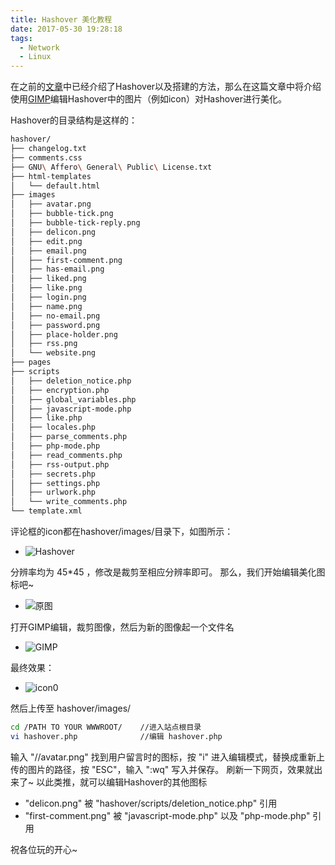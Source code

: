 ```yaml
---
title: Hashover 美化教程
date: 2017-05-30 19:28:18
tags:
  - Network
  - Linux
---
```

在之前的[文章](https://yiyangwang.us/2017-05-27/hashover-setup/)中已经介绍了Hashover以及搭建的方法，那么在这篇文章中将介绍使用[GIMP](https://zh.wikipedia.org/zh-hans/GIMP)编辑Hashover中的图片（例如icon）对Hashover进行美化。
<!-- more -->
Hashover的目录结构是这样的：
``` bash
hashover/
├── changelog.txt
├── comments.css
├── GNU\ Affero\ General\ Public\ License.txt
├── html-templates
│   └── default.html
├── images
│   ├── avatar.png
│   ├── bubble-tick.png
│   ├── bubble-tick-reply.png
│   ├── delicon.png
│   ├── edit.png
│   ├── email.png
│   ├── first-comment.png
│   ├── has-email.png
│   ├── liked.png
│   ├── like.png
│   ├── login.png
│   ├── name.png
│   ├── no-email.png
│   ├── password.png
│   ├── place-holder.png
│   ├── rss.png
│   └── website.png
├── pages
├── scripts
│   ├── deletion_notice.php
│   ├── encryption.php
│   ├── global_variables.php
│   ├── javascript-mode.php
│   ├── like.php
│   ├── locales.php
│   ├── parse_comments.php
│   ├── php-mode.php
│   ├── read_comments.php
│   ├── rss-output.php
│   ├── secrets.php
│   ├── settings.php
│   ├── urlwork.php
│   └── write_comments.php
└── template.xml
```
评论框的icon都在hashover/images/目录下，如图所示：

  * ![Hashover](https://yiyangwang.us/2017-05-30/hashover-embellish/0.jpg)

分辨率均为 45*45 ，修改是裁剪至相应分辨率即可。
那么，我们开始编辑美化图标吧~

  * ![原图](https://yiyangwang.us/2017-05-30/hashover-embellish/1.jpg)

打开GIMP编辑，裁剪图像，然后为新的图像起一个文件名

  * ![GIMP](https://yiyangwang.us/2017-05-30/hashover-embellish/2.jpg)

最终效果：

  * ![icon0](https://yiyangwang.us/hashover/images/icon0.png)

然后上传至 hashover/images/
``` bash
cd /PATH TO YOUR WWWROOT/    //进入站点根目录
vi hashover.php              //编辑 hashover.php
```
输入 "//avatar.png" 找到用户留言时的图标，按 "i" 进入编辑模式，替换成重新上传的图片的路径，按 "ESC"，输入 ":wq" 写入并保存。
刷新一下网页，效果就出来了~
以此类推，就可以编辑Hashover的其他图标

  * "delicon.png" 被 "hashover/scripts/deletion_notice.php" 引用
  * "first-comment.png" 被 "javascript-mode.php" 以及 "php-mode.php" 引用

祝各位玩的开心~